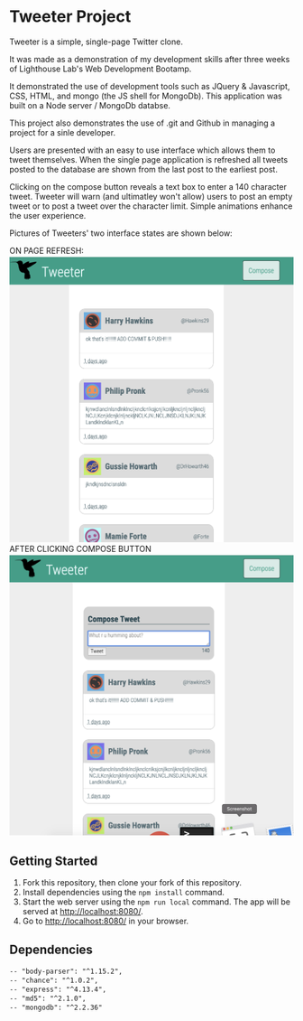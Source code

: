 # Tweeter Project

Tweeter is a simple, single-page Twitter clone.

It was made as a demonstration of my development skills after three weeks of Lighthouse Lab's
Web Development Bootamp.

It demonstrated the use of development tools such as JQuery & Javascript, CSS, HTML, and mongo (the JS shell for MongoDb).
This application was built on a Node server / MongoDb databse.

This project also demonstrates the use of .git and Github in managing a project for a sinle developer.

Users are presented with an easy to use interface which allows them to tweet themselves. When the single page application is refreshed all tweets posted to the database are shown from the last post to the earliest post.

Clicking on the compose button reveals a text box to enter a 140 character tweet. Tweeter will warn (and ultimatley won't allow) users to post an empty tweet or to post a tweet over the character limit. Simple animations enhance the user experience.



Pictures of Tweeters' two interface states are shown below:

ON PAGE REFRESH:
![tweeter screenshot 1](https://github.com/TimberTrader/imagesforReadMe/blob/master/Screen%20Shot%202019-02-22%20at%203.57.59%20PM.png)
AFTER CLICKING COMPOSE BUTTON
![tweeter screenshot 2](https://github.com/TimberTrader/imagesforReadMe/blob/master/Screen%20Shot%202019-02-22%20at%203.58.13%20PM.png)

## Getting Started

1. Fork this repository, then clone your fork of this repository.
2. Install dependencies using the `npm install` command.
3. Start the web server using the `npm run local` command. The app will be served at <http://localhost:8080/>.
4. Go to <http://localhost:8080/> in your browser.

## Dependencies
    -- "body-parser": "^1.15.2",
    -- "chance": "^1.0.2",
    -- "express": "^4.13.4",
    -- "md5": "^2.1.0",
    -- "mongodb": "^2.2.36"
